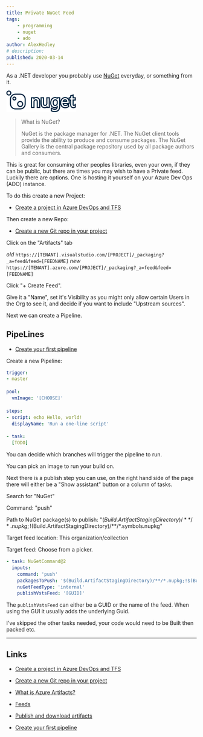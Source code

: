 ```yaml
---
title: Private NuGet Feed
tags:
    - programming
    - nuget
    - ado
author: AlexHedley
# description: 
published: 2020-03-14
---
```


As a .NET developer you probably use [NuGet](https://www.nuget.org/) everyday, or something from it.

![NuGet](images/nuget-logo-footer-184x57.png)

> What is NuGet?
> 
> NuGet is the package manager for .NET. The NuGet client tools provide the ability to produce and consume packages. The NuGet Gallery is the central package repository used by all package authors and consumers.

This is great for consuming other peoples libraries, even your own, if they can be public, but there are times you may wish to have a Private feed. Luckily there are options. One is hosting it yourself on your Azure Dev Ops (ADO) instance.

To do this create a new Project:

- [Create a project in Azure DevOps and TFS](https://docs.microsoft.com/en-us/azure/devops/organizations/projects/create-project?view=azure-devops&tabs=preview-page)

Then create a new Repo:

- [Create a new Git repo in your project](https://docs.microsoft.com/en-us/azure/devops/repos/git/create-new-repo?view=azure-devops)

Click on the "Artifacts" tab

*old* `https://[TENANT].visualstudio.com/[PROJECT]/_packaging?_a=feed&feed=[FEEDNAME]`
*new* `https://[TENANT].azure.com/[PROJECT]/_packaging?_a=feed&feed=[FEEDNAME]`

Click "+ Create Feed".

Give it a "Name", set it's Visibility as you might only allow certain Users in the Org to see it, and decide if you want to include "Upstream sources".

Next we can create a Pipeline.

## PipeLines

- [Create your first pipeline](https://docs.microsoft.com/en-us/azure/devops/pipelines/create-first-pipeline?view=azure-devops&tabs=net%2Cyaml%2Cbrowser%2Ctfs-2018-2)

Create a new Pipeline:

```yml
trigger:
- master

pool:
  vmImage: '[CHOOSE]'

steps:
- script: echo Hello, world!
  displayName: 'Run a one-line script'

- task:
  [TODO]
```

You can decide which branches will trigger the pipeline to run.

You can pick an image to run your build on.

Next there is a publish step you can use, on the right hand side of the page there will either be a "Show assistant" button or a column of tasks.

Search for "NuGet"

Command: "push"

Path to NuGet package(s) to publish: "$(Build.ArtifactStagingDirectory)/**/*.nupkg;!$(Build.ArtifactStagingDirectory)/**/*.symbols.nupkg"

Target feed location: This organization/collection

Target feed: Choose from a picker.

```yml
- task: NuGetCommand@2
  inputs:
    command: 'push'
    packagesToPush: '$(Build.ArtifactStagingDirectory)/**/*.nupkg;!$(Build.ArtifactStagingDirectory)/**/*.symbols.nupkg'
    nuGetFeedType: 'internal'
    publishVstsFeed: '[GUID]'
```

The `publishVstsFeed` can either be a GUID or the name of the feed. When using the GUI it usually adds the underlying Guid.

I've skipped the other tasks needed, your code would need to be Built then packed etc.

---

## Links

- [Create a project in Azure DevOps and TFS](https://docs.microsoft.com/en-us/azure/devops/organizations/projects/create-project?view=azure-devops&tabs=preview-page)

- [Create a new Git repo in your project](https://docs.microsoft.com/en-us/azure/devops/repos/git/create-new-repo?view=azure-devops)

- [What is Azure Artifacts?](https://docs.microsoft.com/en-gb/azure/devops/artifacts/overview?view=azure-devops)

- [Feeds](https://docs.microsoft.com/en-us/azure/devops/artifacts/concepts/feeds?view=azure-devops)

- [Publish and download artifacts](https://docs.microsoft.com/en-us/azure/devops/pipelines/artifacts/pipeline-artifacts?view=azure-devops&tabs=yaml)

- [Create your first pipeline](https://docs.microsoft.com/en-us/azure/devops/pipelines/create-first-pipeline?view=azure-devops&tabs=net%2Cyaml%2Cbrowser%2Ctfs-2018-2)
